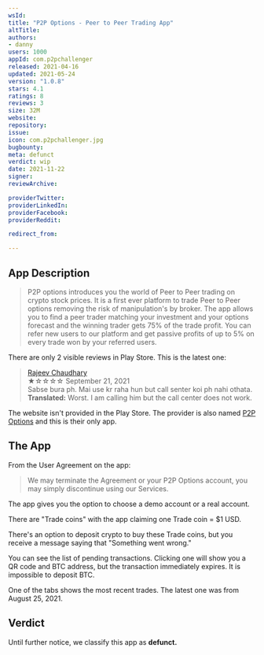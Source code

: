 ```yaml
---
wsId: 
title: "P2P Options - Peer to Peer Trading App"
altTitle: 
authors:
- danny
users: 1000
appId: com.p2pchallenger
released: 2021-04-16
updated: 2021-05-24
version: "1.0.8"
stars: 4.1
ratings: 8
reviews: 3
size: 32M
website: 
repository: 
issue: 
icon: com.p2pchallenger.jpg
bugbounty: 
meta: defunct
verdict: wip
date: 2021-11-22
signer: 
reviewArchive:

providerTwitter: 
providerLinkedIn: 
providerFacebook: 
providerReddit: 

redirect_from:

---
```


## App Description

> P2P options introduces you the world of Peer to Peer trading on crypto stock prices. It is a first ever platform to trade Peer to Peer options removing the risk of manipulation's by broker. The app allows you to find a peer trader matching your investment and your options forecast and the winning trader gets 75% of the trade profit. You can refer new users to our platform and get passive profits of up to 5% on every trade won by your referred users.

There are only 2 visible reviews in Play Store. This is the latest one:

> [Rajeev Chaudhary](https://play.google.com/store/apps/details?id=com.p2pchallenger&reviewId=gp%3AAOqpTOEATg78cFPXVN_2eksHirSQUgo0FxZ9lexhpBPs7hgTZBDFnGAxolAVk2z6umhiIfpeRu7Zt-yN2hY8Zkc)<br>
  ★☆☆☆☆ September 21, 2021 <br>
       Sabse bura ph. Mai use kr raha hun but call senter koi ph nahi othata.<br>
       **Translated:** Worst. I am calling him but the call center does not work.
       
The website isn't provided in the Play Store. The provider is also named [P2P Options](https://play.google.com/store/apps/developer?id=P2P+Options) and this is their only app.

## The App

From the User Agreement on the app:

> We may terminate the Agreement or your P2P Options account, you may simply discontinue using our Services.

The app gives you the option to choose a demo account or a real account.

There are "Trade coins" with the app claiming one Trade coin = $1 USD. 

There's an option to deposit crypto to buy these Trade coins, but you receive a message saying that "Something went wrong." 

You can see the list of pending transactions. Clicking one will show you a QR code and BTC address, but the transaction immediately expires. It is impossible to deposit BTC.

One of the tabs shows the most recent trades. The latest one was from August 25, 2021.

## Verdict

Until further notice, we classify this app as **defunct.**